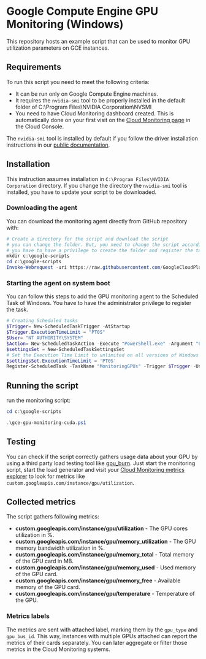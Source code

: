 # Google Compute Engine GPU Monitoring (Windows)

This repository hosts an example script that
can be used to monitor GPU utilization parameters
on GCE instances. 

## Requirements

To run this script you need to meet the following criteria:

* It can be run only on Google Compute Engine machines.
* It requires the `nvidia-smi` tool to be properly installed in the default folder of C:\Program Files\NVIDIA Corporation\NVSMI
* You need to have Cloud Monitoring dashboard created. This is automatically done on your first visit on the [Cloud Monitoring page](https://console.cloud.google.com/monitoring) in the Cloud Console.

The `nvidia-smi` tool is installed by default if you follow the
driver installation instructions in our 
[public documentation](https://cloud.google.com/compute/docs/gpus/install-drivers-gpu).

## Installation

This instruction assumes installation in `C:\Program Files\NVIDIA Corporation` directory.
If you change the directory the `nvidia-smi` tool is installed, you have to update your script to be downloaded.

### Downloading the agent

You can download the monitoring agent directly from GitHub repository with:

```powershell
# Create a directory for the script and download the script
# you can change the folder. But, you need to change the script accordingly
# you have to have a privilege to create the folder and register the task so that the script runs automatically when the VM restarts.
mkdir c:\google-scripts
cd c:\google-scripts
Invoke-Webrequest -uri https://raw.githubusercontent.com/GoogleCloudPlatform/compute-gpu-monitoring/main/windows/gce-gpu-monitoring-cuda.ps1 -outfile gce-gpu-monitoring-cuda.ps1
```

### Starting the agent on system boot
You can follow this steps to add the GPU monitoring agent to the Scheduled Task of Windows.
You have to have the administrator privilege to register the task.

```powershell
# Creating Scheduled tasks
$Trigger= New-ScheduledTaskTrigger -AtStartup
$Trigger.ExecutionTimeLimit = "PT0S"
$User= "NT AUTHORITY\SYSTEM" 
$Action= New-ScheduledTaskAction -Execute "PowerShell.exe" -Argument "C:\google-scripts\gce-gpu-monitoring-cuda.ps1" 
$settingsSet = New-ScheduledTaskSettingsSet
# Set the Execution Time Limit to unlimited on all versions of Windows Server
$settingsSet.ExecutionTimeLimit = 'PT0S'
Register-ScheduledTask -TaskName "MonitoringGPUs" -Trigger $Trigger -User $User -Action $Action –Force -Settings $settingsSet 


```


## Running the script
run the monitoring script:

```powershell
cd c:\google-scripts

.\gce-gpu-monitoring-cuda.ps1 

```


## Testing
You can check if the script correctly gathers usage data
about your GPU by using a third party load testing tool like
[gpu_burn](https://github.com/wilicc/gpu-burn). Just start the
monitoring script, start the load generator and visit your
[Cloud Monitoring metrics explorer](https://console.cloud.google.com/monitoring/metrics-explorer)
to look for metrics like `custom.googleapis.com/instance/gpu/utilization`.

## Collected metrics
The script gathers following metrics:

* **custom.googleapis.com/instance/gpu/utilization** - The GPU cores utilization in %.
* **custom.googleapis.com/instance/gpu/memory_utilization** - The GPU memory bandwidth utilization in %.
* **custom.googleapis.com/instance/gpu/memory_total** - Total memory of the GPU card in MB.
* **custom.googleapis.com/instance/gpu/memory_used** - Used memory of the GPU card.
* **custom.googleapis.com/instance/gpu/memory_free** - Available memory of the GPU card.
* **custom.googleapis.com/instance/gpu/temperature** - Temperature of the GPU.

### Metrics labels

The metrics are sent with attached label, marking them by the `gpu_type` and 
`gpu_bus_id`. This way, instances with multiple GPUs attached can report the
metrics of their cards separately. You can later aggregate or filter those
metrics in the Cloud Monitoring systems.
